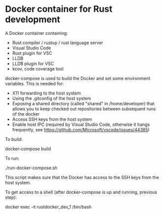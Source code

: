 Docker container for Rust development
=====================================

A Docker container containing:

- Rust compiler / rustup / rust language server
- Visual Studio Code
- Rust plugin for VSC
- LLDB
- LLDB plugin for VSC
- kcov, code coverage tool

docker-compose is used to build the Docker and set some environment variables. This is needed for:

- X11 forwarding to the host system
- Using the .gitconfig of the host system
- Exposing a shared directory (called "shared" in /home/developer) that allows you to keep checked out repositories between subsequent runs of the docker
- Access SSH keys from the host system
- Enable host IPC (required by Visual Studio Code, otherwise it hangs frequently, see https://github.com/Microsoft/vscode/issues/44385)

To build:

docker-compose build

To run:

./run-docker-compose.sh

This script makes sure that the Docker has access to the SSH keys from the host system.

To get access to a shell (after docker-compose is up and running, previous step):

docker exec -it rustdocker_dev_1 /bin/bash
